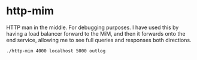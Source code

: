 # http-mim
HTTP man in the middle.  For debugging purposes.  I have used this by having a load balancer forward to the MiM, and then it forwards onto the end service, allowing me to see full queries and responses both directions.

```
./http-mim 4000 localhost 5000 outlog
```
